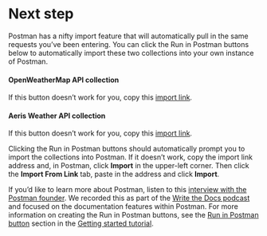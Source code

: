 # Next step

Postman has a nifty import feature that will automatically pull in the same requests you’ve been entering. You can click the Run in Postman buttons below to automatically import these two collections into your own instance of Postman.

#### OpenWeatherMap API collection

If this button doesn’t work for you, copy this [import link](https://www.getpostman.com/collections/abd0d0741e8206266958).

#### Aeris Weather API collection

If this button doesn’t work for you, copy this [import link](https://www.getpostman.com/collections/65dcddab41ff7a773bb1).

Clicking the Run in Postman buttons should automatically prompt you to import the collections into Postman. If it doesn’t work, copy the import link address and, in Postman, click **Import** in the upper-left corner. Then click the **Import From Link** tab, paste in the address and click **Import**.

If you’d like to learn more about Postman, listen to this [interview with the Postman founder](https://idratherbewriting.com/2018/01/22/postman-for-docs-podcast/). We recorded this as part of the [Write the Docs podcast](https://podcast.writethedocs.org/) and focused on the documentation features within Postman. For more information on creating the Run in Postman buttons, see the [Run in Postman button](https://idratherbewriting.com/learnapidoc/docapis\_doc\_getting\_started\_section.html#runinpostmanbutton) section in the [Getting started tutorial](https://idratherbewriting.com/learnapidoc/docapis\_doc\_getting\_started\_section.html).
